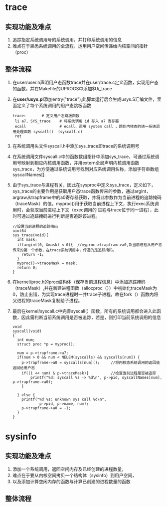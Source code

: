# trace

## 实现功能及难点

1. 追踪指定系统调用号的系统调用，并打印系统调用的信息
2. 难点在于熟悉系统调用的全流程，运用用户空间传递给内核空间的指针（proc）

## 整体流程

1. 在user/user.h声明用户态函数trace并在user/trace.c定义函数，实现用户态的函数，并在Makefile的UPROGS中添加\$U/\_trace
2. 在**user/usys.pl**添加entry("trace"),此脚本运行后会生成usys.S汇编文件，里面定义了每个系统调用的用户态跳板函数

   ```
   trace:		# 定义用户态跳板函数
    li a7, SYS_trace	# 将系统调用 id 存入 a7 寄存器
    ecall				# ecall，调用 system call ，跳到内核态的统一系统调用处理函数 syscall()  (syscall.c)
    ret
   ```
3. 在系统调用头文件syscall.h中添加sys_trace即trace的系统调用号
4. 在系统调用文件syscall.c中的函数数组指针中添加sys_trace，可通过系统调用号映射到相应内核调用函数，并用extern全局声明内核调用函数sys_trace，为方便通过系统调用号找到对应系统调用名称，添加字符串数组syscallNames[].
5. 由于sys_trace与进程有关，因此在sysproc中定义sys_trace，定义如下，sys_trace的主要作用是获取用户态trace函数传来的参数，通过argint，argraw从trapframe中的a0寄存器获取，并将此参数作为当前进程的追踪掩码（traceMask）的值，myproc()用于获取当前进程上下文，执行exec系统调用时，会获取当前进程上下文（exec调用的
   进程与trace位于同一进程），此时可通过追踪掩码进行判断是否追踪该进程。

   ```
   //设置当前进程的追踪掩码
   uint64
   sys_trace(void){
     int mask;
     if(argint(0, &mask) < 0){  //myproc->trapfram->a0,及当前进程从用户态传来的第一个参数，在trace系统调用中，传递的是追踪掩码，
       return -1;
     }
     myproc()->traceMask = mask;
     return 0;
   }
   ```
6. 在kernel/proc.h的proc结构体（保存当前进程信息）中添加追踪掩码（traceMask）,并在新建进程函数（allocproc（））中初始化traceMask为0，防止出错，为实现trace进程时一并trace子进程，故在fork（）函数内将父进程的traceMask复制给子进程。
7. 最后在kernel/syscall.c中完善syscall(）函数，所有的系统调用都会进入此函数，因此需判断当前系统调用是否被追踪，若是，则打印当前系统调用的信息

   ```
   void
   syscall(void)
   {
     int num;
     struct proc *p = myproc();

     num = p->trapframe->a7;
     if(num > 0 && num < NELEM(syscalls) && syscalls[num]) {
       p->trapframe->a0 = syscalls[num]();     //将内核态系统调用的返回值返回给用户态
       if((1 << num) & p->traceMask){          //检查当前进程是否被追踪
           printf("%d: syscall %s -> %d\n", p->pid, syscallNames[num], p->trapframe->a0);
       }

     } else {
       printf("%d %s: unknown sys call %d\n",
               p->pid, p->name, num);
       p->trapframe->a0 = -1;
     }
   }
   ```

# sysinfo

## 实现功能及难点

1. 添加一个系统调用，返回空闲内存及已经创建的进程数量，
2. 难点在于要从内核空间拷贝一个结构体（sysinfo）到用户空间，
3. 以及添加计算空闲内存的函数与计算已创建的进程数量的函数

## 整体流程
